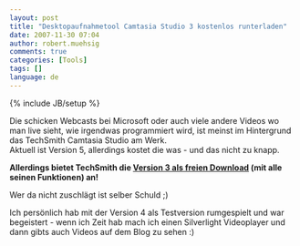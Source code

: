 ```yaml
---
layout: post
title: "Desktopaufnahmetool Camtasia Studio 3 kostenlos runterladen"
date: 2007-11-30 07:04
author: robert.muehsig
comments: true
categories: [Tools]
tags: []
language: de
---
```

{% include JB/setup %}
<p>Die schicken Webcasts bei Microsoft oder auch viele andere Videos wo man live sieht, wie irgendwas programmiert wird, ist meinst im Hintergrund das TechSmith Camtasia Studio am Werk.<br>Aktuell ist Version 5, allerdings kostet die was - und das nicht zu knapp. </p> <p><strong>Allerdings bietet TechSmith die <a href="http://blogs.codegear.com/johnk/2007/11/26/38835/">Version 3 als freien Download</a> (mit alle seinen&nbsp;Funktionen) an!</strong></p> <p>Wer da nicht zuschlägt ist selber Schuld ;) </p> <p>Ich persönlich hab mit der Version 4 als Testversion rumgespielt und war begeistert - wenn ich Zeit hab mach ich einen Silverlight Videoplayer und dann gibts auch Videos auf dem Blog zu sehen :)</p>
